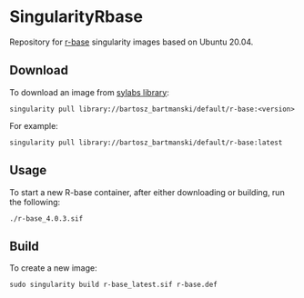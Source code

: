 
# SingularityRbase

Repository for [r-base](https://www.r-project.org/)
singularity images based on Ubuntu 20.04. 

## Download

To download an image from [sylabs
library](https://cloud.sylabs.io/library/bartosz_bartmanski/default/r-base#):
```
singularity pull library://bartosz_bartmanski/default/r-base:<version>
```
For example:
```
singularity pull library://bartosz_bartmanski/default/r-base:latest
```

## Usage

To start a new R-base container, after either downloading or building, run the
following: 
```
./r-base_4.0.3.sif
```

## Build

To create a new image:
```
sudo singularity build r-base_latest.sif r-base.def
```

